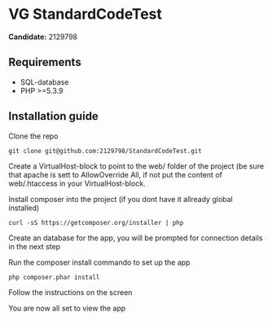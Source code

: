 VG StandardCodeTest
=======

**Candidate:** 2129798

## Requirements
* SQL-database
* PHP >=5.3.9

## Installation guide


Clone the repo

```
git clone git@github.com:2129798/StandardCodeTest.git
```

Create a VirtualHost-block to point to the web/ folder of the project (be sure that apache is sett to AllowOverride All, if not put the content of web/.htaccess in your VirtualHost-block.

Install composer into the project (if you dont have it allready global installed)

```
curl -sS https://getcomposer.org/installer | php
```

Create an database for the app, you will be prompted for connection details in the next step

Run the composer install commando to set up the app
```
php composer.phar install
```

Follow the instructions on the screen

You are now all set to view the app

